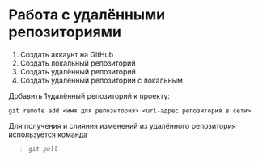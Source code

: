 # Работа с удалёнными репозиториями
1. Создать аккаунт на GitHub
2. Создать локальный репозиторий
3. Создать удалённый репозиторий
4. Создать удалённый репозиторий с локальным

Добавить 1удалённый репозиторий к проекту:
```
git remote add <имя для репозитория> <url-адрес репозитория в сети>
```
 Для получения и слияния изменений из удалённого репозитория используется команда 
 
 >*`git pull`*
 